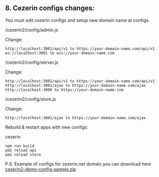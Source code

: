 ## 8. Cezerin configs changes:

You must edit cezerin configs and setup new domain name at configs.

/cezerin2/config/admin.js

Change:

```
http://localhost:3001/api/v1 to https://your-domain-name.com/api/v1
ws://localhost:3001 to wss://your-domain-name.com
```

/cezerin2/config/server.js

Change:

```
http://localhost:3001/api/v1 to https://your-domain-name.com/api/v1
http://localhost:3001/ajax to https://your-domain-name.com/ajax
http://localhost:3000 to https://your-domain-name.com
```

/cezerin2/config/store.js

Change:

```
http://localhost:3001/ajax to https://your-domain-name.com/ajax
```

Rebuild & restart apps with new configs:

cezerin

```
npm run build
pm2 reload api
pm2 reload store
```

P.S. Example of configs for cezerin.net domain you can download here [cezerin2-demo-config-sample.zip](https://github.com/cezerin2/cezerin2/raw/master/docs/config-samples/cezerin2-demo-config-sample.zip)

